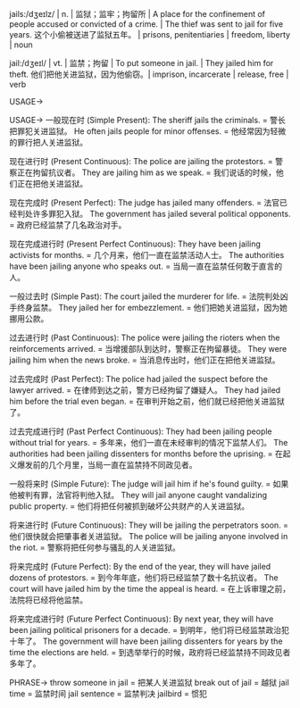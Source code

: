 jails:/dʒeɪlz/ | n. | 监狱；监牢；拘留所 |  A place for the confinement of people accused or convicted of a crime. | The thief was sent to jail for five years.  这个小偷被送进了监狱五年。 | prisons, penitentiaries | freedom, liberty | noun


jail:/dʒeɪl/ | vt. | 监禁；拘留 | To put someone in jail. | They jailed him for theft. 他们把他关进监狱，因为他偷窃。| imprison, incarcerate | release, free | verb


USAGE->

USAGE->
一般现在时 (Simple Present):
The sheriff jails the criminals. = 警长把罪犯关进监狱。
He often jails people for minor offenses. = 他经常因为轻微的罪行把人关进监狱。

现在进行时 (Present Continuous):
The police are jailing the protestors. = 警察正在拘留抗议者。
They are jailing him as we speak. = 我们说话的时候，他们正在把他关进监狱。

现在完成时 (Present Perfect):
The judge has jailed many offenders. = 法官已经判处许多罪犯入狱。
The government has jailed several political opponents. = 政府已经监禁了几名政治对手。

现在完成进行时 (Present Perfect Continuous):
They have been jailing activists for months. = 几个月来，他们一直在监禁活动人士。
The authorities have been jailing anyone who speaks out. = 当局一直在监禁任何敢于直言的人。

一般过去时 (Simple Past):
The court jailed the murderer for life. = 法院判处凶手终身监禁。
They jailed her for embezzlement. = 他们把她关进监狱，因为她挪用公款。

过去进行时 (Past Continuous):
The police were jailing the rioters when the reinforcements arrived. = 当增援部队到达时，警察正在拘留暴徒。
They were jailing him when the news broke. = 当消息传出时，他们正在把他关进监狱。

过去完成时 (Past Perfect):
The police had jailed the suspect before the lawyer arrived. = 在律师到达之前，警方已经拘留了嫌疑人。
They had jailed him before the trial even began. = 在审判开始之前，他们就已经把他关进监狱了。

过去完成进行时 (Past Perfect Continuous):
They had been jailing people without trial for years. = 多年来，他们一直在未经审判的情况下监禁人们。
The authorities had been jailing dissenters for months before the uprising. = 在起义爆发前的几个月里，当局一直在监禁持不同政见者。

一般将来时 (Simple Future):
The judge will jail him if he's found guilty. = 如果他被判有罪，法官将判他入狱。
They will jail anyone caught vandalizing public property. = 他们将把任何被抓到破坏公共财产的人关进监狱。

将来进行时 (Future Continuous):
They will be jailing the perpetrators soon. = 他们很快就会把肇事者关进监狱。
The police will be jailing anyone involved in the riot. = 警察将把任何参与骚乱的人关进监狱。

将来完成时 (Future Perfect):
By the end of the year, they will have jailed dozens of protestors. = 到今年年底，他们将已经监禁了数十名抗议者。
The court will have jailed him by the time the appeal is heard. = 在上诉审理之前，法院将已经将他监禁。

将来完成进行时 (Future Perfect Continuous):
By next year, they will have been jailing political prisoners for a decade. = 到明年，他们将已经监禁政治犯十年了。
The government will have been jailing dissenters for years by the time the elections are held. = 到选举举行的时候，政府将已经监禁持不同政见者多年了。



PHRASE->
throw someone in jail = 把某人关进监狱
break out of jail = 越狱
jail time = 监禁时间
jail sentence = 监禁判决
jailbird = 惯犯
